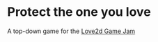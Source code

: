 # Protect the one you love

A top-down game for the [Love2d Game Jam](https://itch.io/jam/love2d-jam-2018)